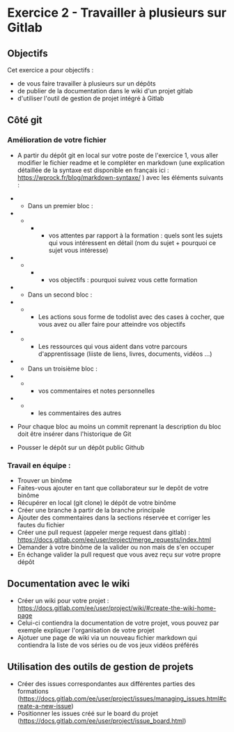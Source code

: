 # Exercice 2 - Travailler à plusieurs sur Gitlab

## Objectifs
Cet exercice a pour objectifs : 
* de vous faire travailler à plusieurs sur un dépôts
* de publier de la documentation dans le wiki d'un projet gitlab
* d'utiliser l'outil de gestion de projet intégré à Gitlab

## Côté git

### Amélioration de votre fichier

* A partir du  dépôt git en local sur votre poste de l'exercice 1, vous aller modifier le fichier readme et le compléter en markdown (une explication détaillée de la syntaxe est disponible en français ici : https://wprock.fr/blog/markdown-syntaxe/ ) 
avec les éléments suivants : 
* * Dans un premier bloc : 
* * * * vos attentes par rapport à la formation : quels sont les sujets qui vous intéressent en détail (nom du sujet + pourquoi ce sujet vous intéresse)
* * * * vos objectifs : pourquoi suivez vous cette formation 
* * Dans un second bloc : 
* * * Les actions sous forme de todolist avec des cases à cocher, que vous avez ou aller faire pour atteindre vos objectifs 
* * * Les ressources qui vous aident dans votre parcours d'apprentissage (liiste de liens, livres, documents, vidéos ...)
* * Dans un troisième bloc : 
* * * vos commentaires et notes personnelles
* * * les commentaires des autres

* Pour chaque bloc au moins un commit reprenant la description du bloc doit être insérer dans l'historique de Git
* Pousser le dépôt sur un dépôt public Github

### Travail en équipe :

* Trouver un binôme
* Faites-vous ajouter en tant que collaborateur sur le depôt de votre binôme
* Récupérer en local (git clone) le dépôt de votre binôme
* Créer une branche à partir de la branche principale
* Ajouter des commentaires dans la sections réservée et corriger les fautes du fichier
* Créer une pull request (appeler merge request dans gitlab) : https://docs.gitlab.com/ee/user/project/merge_requests/index.html
* Demander à votre binôme de la valider ou non mais de s'en occuper
* En échange valider la pull request que vous avez reçu sur votre propre dépôt

## Documentation avec le wiki

* Créer un wiki pour votre projet : https://docs.gitlab.com/ee/user/project/wiki/#create-the-wiki-home-page
* Celui-ci contiendra la documentation de votre projet, vous pouvez par exemple expliquer l'organisation de votre projet
* Ajotuer une page de wiki via un nouveau fichier markdown qui contiendra la liste de vos séries ou de vos jeux vidéos préférés


## Utilisation des outils de gestion de projets

* Créer des issues correspondantes aux différentes parties des formations (https://docs.gitlab.com/ee/user/project/issues/managing_issues.html#create-a-new-issue)
* Positionner les issues créé sur le board du projet (https://docs.gitlab.com/ee/user/project/issue_board.html)
